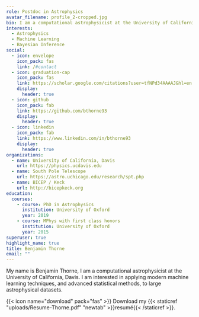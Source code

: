 ```yaml
---
role: Postdoc in Astrophysics
avatar_filename: profile_2-cropped.jpg
bio: I am a computational astrophysicist at the University of California, Davis.
interests:
  - Astrophysics
  - Machine Learning
  - Bayesian Inference
social:
  - icon: envelope
    icon_pack: fas
    link: /#contact
  - icon: graduation-cap
    icon_pack: fas
    link: https://scholar.google.com/citations?user=tfNPd34AAAAJ&hl=en
    display:
      header: true
  - icon: github
    icon_pack: fab
    link: https://github.com/bthorne93
    display:
      header: true
  - icon: linkedin
    icon_pack: fab
    link: https://www.linkedin.com/in/bthorne93
    display:
      header: true
organizations:
  - name: University of California, Davis
    url: https://physics.ucdavis.edu
  - name: South Pole Telescope
    url: https://astro.uchicago.edu/research/spt.php
  - name: BICEP / Keck
    url: http://bicepkeck.org
education:
  courses:
    - course: PhD in Astrophysics
      institution: University of Oxford
      year: 2019
    - course: MPhys with first class honors
      institution: University of Oxford
      year: 2015
superuser: true
highlight_name: true
title: Benjamin Thorne
email: ""
---
```

My name is Benjamin Thorne, I am a computational astrophysicist at the University of California, Davis.  I am interested in applying modern machine learning techniques, and advanced statistical methods, to large astrophysical datasets.

{{< icon name="download" pack="fas" >}} Download my {{< staticref "uploads/Resume-Thorne.pdf" "newtab" >}}resumé{{< /staticref >}}.
